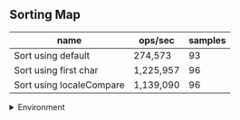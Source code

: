 ## Sorting Map

|name|ops/sec|samples|
|-|-|-|
|Sort using default|274,573|93|
|Sort using first char|1,225,957|96|
|Sort using localeCompare|1,139,090|96|


<details>
<summary>Environment</summary>

* __Machine:__ linux x64 | 4 vCPUs | 15.6GB Mem
* __Run:__ Tue Mar 12 2024 19:13:34 GMT+0000 (Coordinated Universal Time)
</details>

<!--
{"environment":{"platform":"linux","arch":"x64","cpus":4,"totalMemory":15.606491088867188},"benchmarks":[{"name":"Sort using default","opsSec":274573.2790009425,"samples":5},{"name":"Sort using first char","opsSec":1225957.3073793566,"samples":6},{"name":"Sort using localeCompare","opsSec":1139090.1000386975,"samples":5}]}-->
